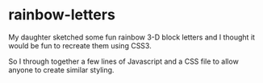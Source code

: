# rainbow-letters

My daughter sketched some fun rainbow 3-D block letters and I thought it would be fun to recreate them using CSS3.

So I through together a few lines of Javascript and a CSS file to allow anyone to create similar styling.
